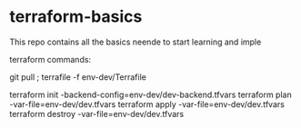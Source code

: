 # terraform-basics

This repo contains all the basics neende to start learning and imple

terraform commands:

git pull ; terrafile -f env-dev/Terrafile

terraform init -backend-config=env-dev/dev-backend.tfvars
terraform plan -var-file=env-dev/dev.tfvars
terraform apply -var-file=env-dev/dev.tfvars
terraform destroy -var-file=env-dev/dev.tfvars
